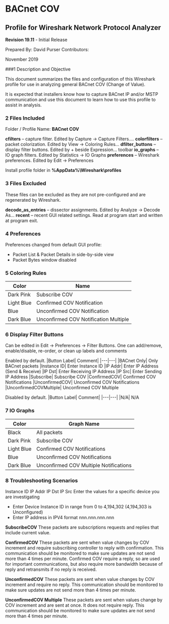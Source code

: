 # BACnet COV

## Profile for Wireshark Network Protocol Analyzer

**Revision 19.11** - Initial Release

Prepared By: David Purser
Contributors:

November 2019

###1	Description and Objective

This document summarizes the files and configuration of this Wireshark profile for use in analyzing general BACnet COV (Change of Value).

It is expected that installers know how to capture BACnet IP and/or MSTP communication and use this document to learn how to use this profile to assist in analysis.

### 2	Files Included

Folder / Profile Name: **BACnet COV**

**cfilters** – capture filter. Edited by Capture -> Capture Filters….
**colorfilters** – packet colorization. Edited by View -> Coloring Rules…
**dfilter_buttons** – display filter buttons. Edited by + beside Expression… toolbar
**io_graphs** – IO graph filters. Edited by Statistics -> IO Graphs
**preferences** – Wireshark preferences. Edited by Edit -> Preferences

Install profile folder in **%AppData%\Wireshark\profiles**

### 3	Files Excluded

These files can be excluded as they are not pre-configured and are regenerated by Wireshark.

**decode_as_entries** – dissector assignments. Edited by Analyze -> Decode As…
**recent** – recent GUI related settings. Read at program start and written at program exit.


### 4	Preferences

Preferences changed from default GUI profile:
* Packet List & Packet Details in side-by-side view
* Packet Bytes window disabled

### 5	Coloring Rules

|Color|	Name|
|---|---|
|Dark Pink|	Subscribe COV
|Light Blue|	Confirmed COV Notification
|Blue|	Unconfirmed COV Notification
|Dark Blue|	Unconfirmed COV Notification Multiple

### 6	Display Filter Buttons

Can be edited in Edit -> Preferences -> Filter Buttons. One can add/remove, enable/disable, re-order, or clean up labels and comments

Enabled by default.
|Button Label|	Comment|
|---|---|
|BACnet Only|	Only BACnet packets
|Instance ID|	Enter Instance ID
|IP Addr|	Enter IP Address (Send & Receive)
|IP Dst|	Enter Receiving IP Address
|IP Src|	Enter Sending IP Address
|Subscribe|	Subscribe COV
|ConfirmedCOV|	Confirmed COV Notifications
|UnconfirmedCOV|	Unconfirmed COV Notifications
|UnconfirmedCOVMultiple|	Unconfirmed COV Multiple


Disabled by default.
|Button Label|	Comment|
|---|---|
|N/A|	N/A


### 7	IO Graphs

|Color|	Graph Name|
|---|---|
|Black|	All packets
|Dark Pink|	Subscribe COV 
|Light Blue|	Confirmed COV Notifications
|Blue|	Unconfirmed COV Notifications
|Dark Blue|	Unconfirmed COV Multiple Notifications

### 8	Troubleshooting Scenarios

Instance ID
IP Addr
IP Dst
IP Src
Enter the values for a specific device you are investigating
* Enter Device Instance ID in range from 0 to 4,194,302 (4,194,303 is Unconfigured)
* Enter IP address in IPV4 format nnn.nnn.nnn.nnn

**SubscribeCOV**
These packets are subscriptions requests and replies that include current value.

**ConfirmedCOV**
These packets are sent when value changes by COV increment and require subscribing controller to reply with confirmation. This communication should be monitored to make sure updates are not send more than 4 times per minute. Confirmed COV require a reply, so are used for important communications, but also require more bandwidth because of reply and retransmits if no reply is received.

**UnconfirmedCOV**
These packets are sent when value changes by COV increment and require no reply. This communication should be monitored to make sure updates are not send more than 4 times per minute.

**UnconfirmedCOV Multiple**
These packets are sent when values change by COV increment and are sent at once. It does not require reply. This communication should be monitored to make sure updates are not send more than 4 times per minute.
